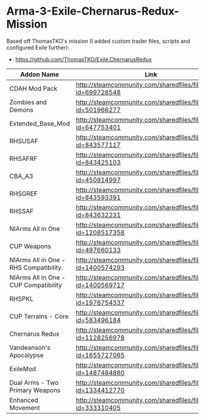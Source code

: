 # Arma-3-Exile-Chernarus-Redux-Mission
 Based off ThomasTKO's mission (I added custom trader files, scripts and configured Exile further):
 - https://github.com/ThomasTKO/Exile.ChernarusRedux

| Addon Name                     | Link                                        | Filesize |
|--------------------------------|---------------------------------------------|----------|
| CDAH Mod Pack                  | http://steamcommunity.com/sharedfiles/filedetails/?id=699728548 |
| Zombies and Demons             | http://steamcommunity.com/sharedfiles/filedetails/?id=501966277 |
| Extended_Base_Mod              | http://steamcommunity.com/sharedfiles/filedetails/?id=647753401 |
| RHSUSAF                        | http://steamcommunity.com/sharedfiles/filedetails/?id=843577117 |
| RHSAFRF                        | http://steamcommunity.com/sharedfiles/filedetails/?id=843425103 |
| CBA_A3                         | http://steamcommunity.com/sharedfiles/filedetails/?id=450814997 |
| RHSGREF | http://steamcommunity.com/sharedfiles/filedetails/?id=843593391 |
| RHSSAF | http://steamcommunity.com/sharedfiles/filedetails/?id=843632231 |
| NIArms All in One | http://steamcommunity.com/sharedfiles/filedetails/?id=1208517358 |
| CUP Weapons | http://steamcommunity.com/sharedfiles/filedetails/?id=497660133 |
| NIArms All in One - RHS Compatibility. | http://steamcommunity.com/sharedfiles/filedetails/?id=1400574293 |
| NIArms All in One - CUP Compatibility | http://steamcommunity.com/sharedfiles/filedetails/?id=1400569717 |
| RHSPKL | http://steamcommunity.com/sharedfiles/filedetails/?id=1978754337 |
| CUP Terrains - Core | http://steamcommunity.com/sharedfiles/filedetails/?id=583496184 |
| Chernarus Redux | http://steamcommunity.com/sharedfiles/filedetails/?id=1128256978 |
| Vandeanson's Apocalypse | http://steamcommunity.com/sharedfiles/filedetails/?id=1655727065 |
| ExileMod | http://steamcommunity.com/sharedfiles/filedetails/?id=1487484880 |
| Dual Arms - Two Primary Weapons | http://steamcommunity.com/sharedfiles/filedetails/?id=1334412770 |
| Enhanced Movement | http://steamcommunity.com/sharedfiles/filedetails/?id=333310405 |
